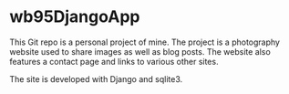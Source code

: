 # wb95DjangoApp

This Git repo is a personal project of mine. The project is a photography 
website used to share images as well as blog posts. The website also features
a contact page and links to various other sites.

The site is developed with Django and sqlite3.
